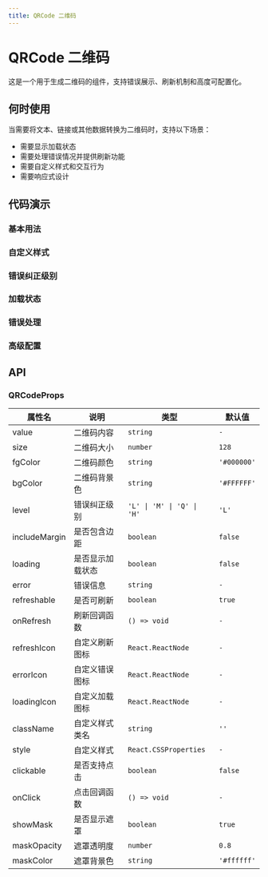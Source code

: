 ```yaml
---
title: QRCode 二维码
---
```


# QRCode 二维码

这是一个用于生成二维码的组件，支持错误展示、刷新机制和高度可配置化。

## 何时使用

当需要将文本、链接或其他数据转换为二维码时，支持以下场景：
- 需要显示加载状态
- 需要处理错误情况并提供刷新功能
- 需要自定义样式和交互行为
- 需要响应式设计

## 代码演示

### 基本用法

<code src="./demo/qrcode/basic.tsx"></code>

### 自定义样式

<code src="./demo/qrcode/custom-style.tsx"></code>

### 错误纠正级别

<code src="./demo/qrcode/error-level.tsx"></code>

### 加载状态

<code src="./demo/qrcode/loading.tsx"></code>

### 错误处理

<code src="./demo/qrcode/error-handling.tsx"></code>

### 高级配置

<code src="./demo/qrcode/advanced.tsx"></code>

## API

### QRCodeProps

| 属性名        | 说明           | 类型                     | 默认值   |
| ------------- | -------------- | ------------------------ | -------- |
| value         | 二维码内容     | `string`                 | `-`      |
| size          | 二维码大小     | `number`                 | `128`    |
| fgColor       | 二维码颜色     | `string`                 | `'#000000'` |
| bgColor       | 二维码背景色   | `string`                 | `'#FFFFFF'` |
| level         | 错误纠正级别   | `'L' \| 'M' \| 'Q' \| 'H'` | `'L'`    |
| includeMargin | 是否包含边距   | `boolean`                | `false`  |
| loading       | 是否显示加载状态 | `boolean`               | `false`  |
| error         | 错误信息       | `string`                 | `-`      |
| refreshable   | 是否可刷新     | `boolean`                | `true`   |
| onRefresh     | 刷新回调函数   | `() => void`             | `-`      |
| refreshIcon   | 自定义刷新图标 | `React.ReactNode`        | `-`      |
| errorIcon     | 自定义错误图标 | `React.ReactNode`        | `-`      |
| loadingIcon   | 自定义加载图标 | `React.ReactNode`        | `-`      |
| className     | 自定义样式类名 | `string`                 | `''`     |
| style         | 自定义样式     | `React.CSSProperties`    | `-`      |
| clickable     | 是否支持点击   | `boolean`                | `false`  |
| onClick       | 点击回调函数   | `() => void`             | `-`      |
| showMask      | 是否显示遮罩   | `boolean`                | `true`   |
| maskOpacity   | 遮罩透明度     | `number`                 | `0.8`    |
| maskColor     | 遮罩背景色     | `string`                 | `'#ffffff'` |

